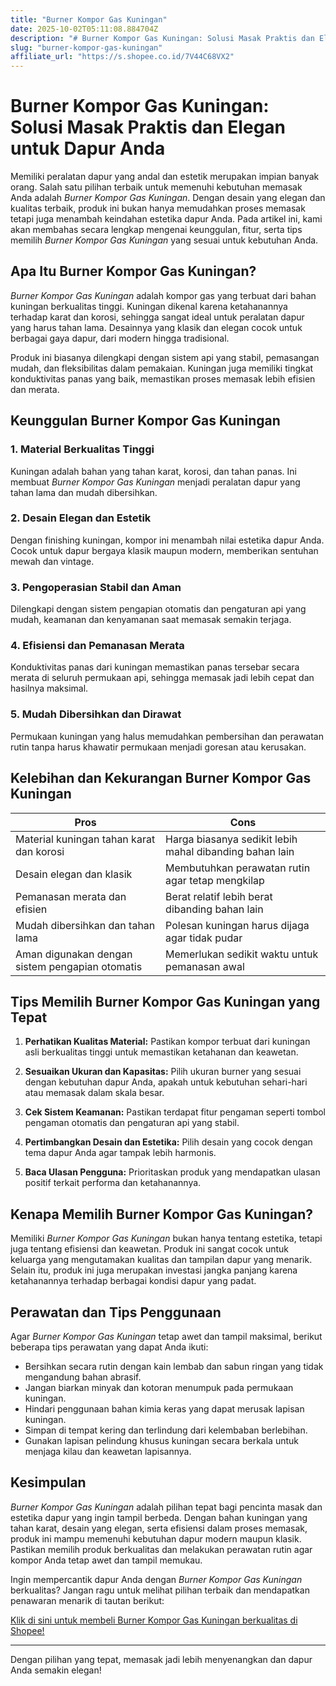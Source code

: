 ```yaml
---
title: "Burner Kompor Gas Kuningan"
date: 2025-10-02T05:11:08.884704Z
description: "# Burner Kompor Gas Kuningan: Solusi Masak Praktis dan Elegan untuk Dapur Anda..."
slug: "burner-kompor-gas-kuningan"
affiliate_url: "https://s.shopee.co.id/7V44C68VX2"
---
```

# Burner Kompor Gas Kuningan: Solusi Masak Praktis dan Elegan untuk Dapur Anda

Memiliki peralatan dapur yang andal dan estetik merupakan impian banyak orang. Salah satu pilihan terbaik untuk memenuhi kebutuhan memasak Anda adalah *Burner Kompor Gas Kuningan*. Dengan desain yang elegan dan kualitas terbaik, produk ini bukan hanya memudahkan proses memasak tetapi juga menambah keindahan estetika dapur Anda. Pada artikel ini, kami akan membahas secara lengkap mengenai keunggulan, fitur, serta tips memilih *Burner Kompor Gas Kuningan* yang sesuai untuk kebutuhan Anda.

## Apa Itu Burner Kompor Gas Kuningan?

*Burner Kompor Gas Kuningan* adalah kompor gas yang terbuat dari bahan kuningan berkualitas tinggi. Kuningan dikenal karena ketahanannya terhadap karat dan korosi, sehingga sangat ideal untuk peralatan dapur yang harus tahan lama. Desainnya yang klasik dan elegan cocok untuk berbagai gaya dapur, dari modern hingga tradisional.

Produk ini biasanya dilengkapi dengan sistem api yang stabil, pemasangan mudah, dan fleksibilitas dalam pemakaian. Kuningan juga memiliki tingkat konduktivitas panas yang baik, memastikan proses memasak lebih efisien dan merata.

## Keunggulan Burner Kompor Gas Kuningan

### 1. Material Berkualitas Tinggi

Kuningan adalah bahan yang tahan karat, korosi, dan tahan panas. Ini membuat *Burner Kompor Gas Kuningan* menjadi peralatan dapur yang tahan lama dan mudah dibersihkan.

### 2. Desain Elegan dan Estetik

Dengan finishing kuningan, kompor ini menambah nilai estetika dapur Anda. Cocok untuk dapur bergaya klasik maupun modern, memberikan sentuhan mewah dan vintage.

### 3. Pengoperasian Stabil dan Aman

Dilengkapi dengan sistem pengapian otomatis dan pengaturan api yang mudah, keamanan dan kenyamanan saat memasak semakin terjaga.

### 4. Efisiensi dan Pemanasan Merata

Konduktivitas panas dari kuningan memastikan panas tersebar secara merata di seluruh permukaan api, sehingga memasak jadi lebih cepat dan hasilnya maksimal.

### 5. Mudah Dibersihkan dan Dirawat

Permukaan kuningan yang halus memudahkan pembersihan dan perawatan rutin tanpa harus khawatir permukaan menjadi goresan atau kerusakan.

## Kelebihan dan Kekurangan Burner Kompor Gas Kuningan

| Pros                                  | Cons                                    |
|----------------------------------------|----------------------------------------|
| Material kuningan tahan karat dan korosi | Harga biasanya sedikit lebih mahal dibanding bahan lain |
| Desain elegan dan klasik             | Membutuhkan perawatan rutin agar tetap mengkilap |
| Pemanasan merata dan efisien        | Berat relatif lebih berat dibanding bahan lain |
| Mudah dibersihkan dan tahan lama  | Polesan kuningan harus dijaga agar tidak pudar |
| Aman digunakan dengan sistem pengapian otomatis | Memerlukan sedikit waktu untuk pemanasan awal |

## Tips Memilih Burner Kompor Gas Kuningan yang Tepat

1. **Perhatikan Kualitas Material:** Pastikan kompor terbuat dari kuningan asli berkualitas tinggi untuk memastikan ketahanan dan keawetan.
   
2. **Sesuaikan Ukuran dan Kapasitas:** Pilih ukuran burner yang sesuai dengan kebutuhan dapur Anda, apakah untuk kebutuhan sehari-hari atau memasak dalam skala besar.
   
3. **Cek Sistem Keamanan:** Pastikan terdapat fitur pengaman seperti tombol pengaman otomatis dan pengaturan api yang stabil.
   
4. **Pertimbangkan Desain dan Estetika:** Pilih desain yang cocok dengan tema dapur Anda agar tampak lebih harmonis.
   
5. **Baca Ulasan Pengguna:** Prioritaskan produk yang mendapatkan ulasan positif terkait performa dan ketahanannya.

## Kenapa Memilih Burner Kompor Gas Kuningan?

Memiliki *Burner Kompor Gas Kuningan* bukan hanya tentang estetika, tetapi juga tentang efisiensi dan keawetan. Produk ini sangat cocok untuk keluarga yang mengutamakan kualitas dan tampilan dapur yang menarik. Selain itu, produk ini juga merupakan investasi jangka panjang karena ketahanannya terhadap berbagai kondisi dapur yang padat.

## Perawatan dan Tips Penggunaan

Agar *Burner Kompor Gas Kuningan* tetap awet dan tampil maksimal, berikut beberapa tips perawatan yang dapat Anda ikuti:

- Bersihkan secara rutin dengan kain lembab dan sabun ringan yang tidak mengandung bahan abrasif.
- Jangan biarkan minyak dan kotoran menumpuk pada permukaan kuningan.
- Hindari penggunaan bahan kimia keras yang dapat merusak lapisan kuningan.
- Simpan di tempat kering dan terlindung dari kelembaban berlebihan.
- Gunakan lapisan pelindung khusus kuningan secara berkala untuk menjaga kilau dan keawetan lapisannya.

## Kesimpulan

*Burner Kompor Gas Kuningan* adalah pilihan tepat bagi pencinta masak dan estetika dapur yang ingin tampil berbeda. Dengan bahan kuningan yang tahan karat, desain yang elegan, serta efisiensi dalam proses memasak, produk ini mampu memenuhi kebutuhan dapur modern maupun klasik. Pastikan memilih produk berkualitas dan melakukan perawatan rutin agar kompor Anda tetap awet dan tampil memukau.

Ingin mempercantik dapur Anda dengan *Burner Kompor Gas Kuningan* berkualitas? Jangan ragu untuk melihat pilihan terbaik dan mendapatkan penawaran menarik di tautan berikut:

[Klik di sini untuk membeli Burner Kompor Gas Kuningan berkualitas di Shopee!](https://s.shopee.co.id/7V44C68VX2)

---

Dengan pilihan yang tepat, memasak jadi lebih menyenangkan dan dapur Anda semakin elegan!